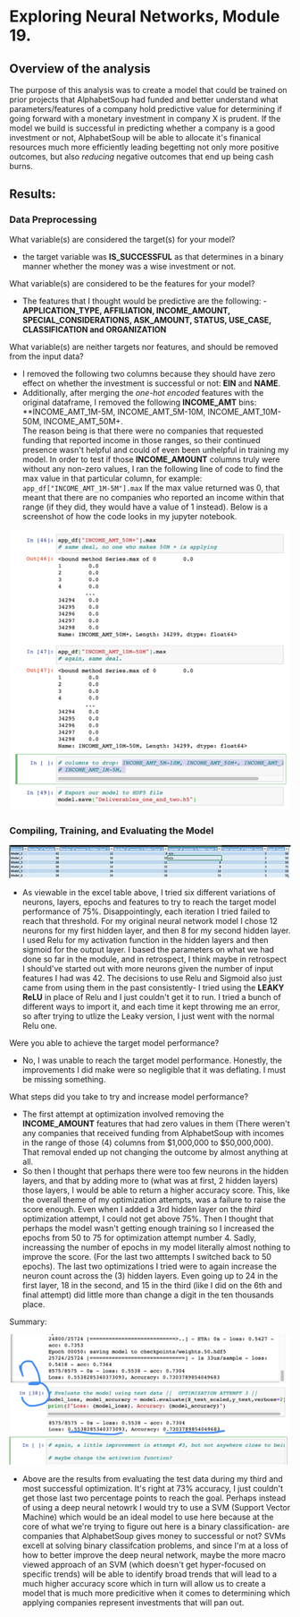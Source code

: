 # Exploring Neural Networks, Module 19.


## Overview of the analysis

The purpose of this analysis was to create a model that could be trained on prior projects that AlphabetSoup had funded and better understand what parameters/features of a company hold predictive value for determining if going forward with a monetary investment in company X is prudent. If the model we build is successful in predicting whether a company is a good investment or not, AlphabetSoup will be able to allocate it's finanical resources much more efficiently leading begetting not only more positive outcomes, but also *reducing* negative outcomes that end up being cash burns.  

## Results: 

### Data Preprocessing
What variable(s) are considered the target(s) for your model?

- the target variable was **IS_SUCCESSFUL** as that determines in a binary manner whether the money was a wise investment or not. 

What variable(s) are considered to be the features for your model?

- The features that I thought would be predictive are the following: - **APPLICATION_TYPE, AFFILIATION, INCOME_AMOUNT, SPECIAL_CONSIDERATIONS, ASK_AMOUNT, STATUS, USE_CASE, CLASSIFICATION and ORGANIZATION** 

What variable(s) are neither targets nor features, and should be removed from the input data?

- I removed the following two columns because they should have zero effect on whether the investment is successful or not: **EIN** and **NAME**.  
- Additionally, after merging the *one-hot encoded* features with the original dataframe, I removed the following **INCOME_AMT** bins: **INCOME_AMT_1M-5M, INCOME_AMT_5M-10M, INCOME_AMT_10M-50M, INCOME_AMT_50M+.  
The reason being is that there were no companies that requested funding that reported income in those ranges, so their continued presence wasn't helpful and could of even been unhelpful in training my model. In order to test if those **INCOME_AMOUNT** columns truly were without any non-zero values, I ran the following line of code to find the max value in that particular column, for example: ``app_df["INCOME_AMT_1M-5M"].max``  If the max value returned was 0, that meant that there are no companies who reported an income within that range (if they did, they would have a value of 1 instead).  Below is a screenshot of how the code looks in my jupyter notebook.

![Alt_Text](https://github.com/Nickguild1993/Neural_Networks_M19/blob/main/M19_removal_income_columns.png)
      

### Compiling, Training, and Evaluating the Model

![Alt_img](https://github.com/Nickguild1993/Neural_Networks_M19/blob/main/M19_model_table_excel.png)

- As viewable in the excel table above, I tried six different variations of neurons, layers, epochs and features to try to reach the target model performance of 75%.  Disappointingly, each iteration I tried failed to reach that threshold.  For my original neural network model I chose 12 neurons for my first hidden layer, and then 8 for my second hidden layer.  I used Relu for my activation function in the hidden layers and then sigmoid for the output layer.  I based the parameters on what we had done so far in the module, and in retrospect, I think maybe in retrospect I should've started out with more neurons given the number of input features I had was 42.  The decisions to use Relu and Sigmoid also just came from using them in the past consistently- I tried using the **LEAKY ReLU** in place of Relu and I just couldn't get it to run.  I tried a bunch of different ways to import it, and each time it kept throwing me an error, so after trying to utlize the Leaky version, I just went with the normal Relu one.

Were you able to achieve the target model performance?

- No, I was unable to reach the target model performance.  Honestly, the improvements I did make were so negligible that it was deflating.  I must be missing something.

What steps did you take to try and increase model performance?

- The first attempt at optimization involved removing the **INCOME_AMOUNT** features that had zero values in them (There weren't any companies that received funding from AlphabetSoup with incomes in the range of those (4) columns from $1,000,000 to $50,000,000).  That removal ended up not changing the outcome by almost anything at all. 
- So then I thought that perhaps there were too few neurons in the hidden layers, and that by adding more to (what was at first, 2 hidden layers) those layers, I would be able to return a higher accuracy score.  This, like the overall theme of my optimization attempts, was a failure to raise the score enough. Even when I added a 3rd hidden layer on the *third* optimization attempt, I could not get above 75%. Then I thought that perhaps the model wasn't getting enough training so I increased the epochs from 50 to 75 for optimization attempt number 4.  Sadly, increassing the number of epochs in my model literally almost nothing to improve the score. (For the last two atttempts I switched back to 50 epochs).  The last two optimizations I tried were to again increase the neuron count across the (3) hidden layers.  Even going up to 24 in the first layer, 18 in the second, and 15 in the third (like I did on the 6th and final attempt) did little more than change a digit in the ten thousands place. 

Summary:  

![Alt_Img](https://github.com/Nickguild1993/Neural_Networks_M19/blob/main/M19_Optimization3_best_result.png)

- Above are the results from evaluating the test data during my third and most successful optimization.  It's right at 73% accuracy, I just couldn't get those last two percentage points to reach the goal.  Perhaps instead of using a deep neural netowrk I would try to use a SVM (Support Vector Machine) which would be an ideal model to use here because at the core of what we're trying to figure out here is a binary classification- are companies that AlphabetSoup gives money to successful or not?  SVMs excell at solving binary classifcation problems, and since I'm at a loss of how to better improve the deep neural network, maybe the more macro viewed approach of an SVM (which doesn't get hyper-focused on specific trends) will be able to identify broad trends that will lead to a much higher accuracy score which in turn will allow us to create a model that is much more predicitive when it comes to determining which applying companies represent investments that will pan out.
